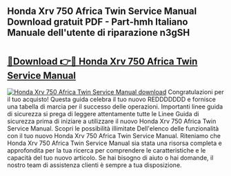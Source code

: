 ## Honda Xrv 750 Africa Twin Service Manual Download gratuit PDF - Part-hmh Italiano Manuale dell'utente di riparazione n3gSH

# <h2><a href="http://dfbx06h.blite.top/?on=Honda+Xrv+750+Africa+Twin+Service+Manual">🔗Download 👉🔴 Honda Xrv 750 Africa Twin Service Manual</a></h2>

[![Honda Xrv 750 Africa Twin Service Manual download](https://i.imgur.com/lujVjoI.png)](http://dfbx06h.blite.top/?on=Honda+Xrv+750+Africa+Twin+Service+Manual)
Congratulazioni per il tuo acquisto! Questa guida celebra il tuo nuovo REDDDDDDD e fornisce una tabella di marcia per il successo delle operazioni. Importanti linee guida di sicurezza si prega di leggere attentamente tutte le Linee Guida di sicurezza prima di iniziare a utilizzare il nuovo Honda Xrv 750 Africa Twin Service Manual. Scopri le possibilità illimitate Dell'elenco delle funzionalità con il tuo nuovo Honda Xrv 750 Africa Twin Service Manual. Riteniamo che Honda Xrv 750 Africa Twin Service Manual sia stata una risorsa completa e approfondita per la tua ricerca per comprendere le caratteristiche e le capacità del tuo nuovo articolo. Se hai bisogno di aiuto o hai domande, il nostro team di assistenza clienti è sempre a tua disposizione.
